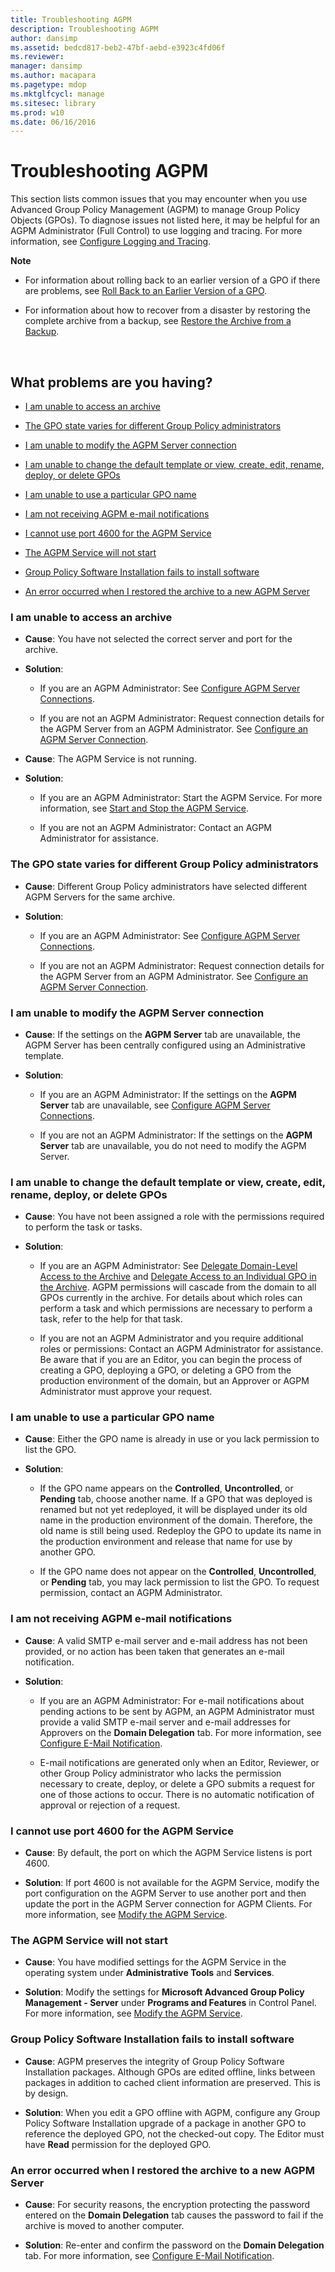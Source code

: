 ```yaml
---
title: Troubleshooting AGPM
description: Troubleshooting AGPM
author: dansimp
ms.assetid: bedcd817-beb2-47bf-aebd-e3923c4fd06f
ms.reviewer: 
manager: dansimp
ms.author: macapara
ms.pagetype: mdop
ms.mktglfcycl: manage
ms.sitesec: library
ms.prod: w10
ms.date: 06/16/2016
---
```



# Troubleshooting AGPM


This section lists common issues that you may encounter when you use Advanced Group Policy Management (AGPM) to manage Group Policy Objects (GPOs). To diagnose issues not listed here, it may be helpful for an AGPM Administrator (Full Control) to use logging and tracing. For more information, see [Configure Logging and Tracing](configure-logging-and-tracing-agpm40.md).

**Note**  
-   For information about rolling back to an earlier version of a GPO if there are problems, see [Roll Back to an Earlier Version of a GPO](roll-back-to-an-earlier-version-of-a-gpo-agpm40.md).

-   For information about how to recover from a disaster by restoring the complete archive from a backup, see [Restore the Archive from a Backup](restore-the-archive-from-a-backup-agpm40.md).

 

## What problems are you having?


-   [I am unable to access an archive](#bkmk-access-an-archive)

-   [The GPO state varies for different Group Policy administrators](#bkmk-state-varies)

-   [I am unable to modify the AGPM Server connection](#bkmk-modify-archive-location)

-   [I am unable to change the default template or view, create, edit, rename, deploy, or delete GPOs](#bkmk-perform-task)

-   [I am unable to use a particular GPO name](#bkmk-use-particular-name)

-   [I am not receiving AGPM e-mail notifications](#bkmk-email)

-   [I cannot use port 4600 for the AGPM Service](#bkmk-port)

-   [The AGPM Service will not start](#bkmk-not-start)

-   [Group Policy Software Installation fails to install software](#bkmk-software-installation)

-   [An error occurred when I restored the archive to a new AGPM Server](#bkmk-error-on-restore)

### <a href="" id="bkmk-access-an-archive"></a>I am unable to access an archive

-   **Cause**: You have not selected the correct server and port for the archive.

-   **Solution**:

    -   If you are an AGPM Administrator: See [Configure AGPM Server Connections](configure-agpm-server-connections-agpm40.md).

    -   If you are not an AGPM Administrator: Request connection details for the AGPM Server from an AGPM Administrator. See [Configure an AGPM Server Connection](configure-an-agpm-server-connection-agpm40.md).

-   **Cause**: The AGPM Service is not running.

-   **Solution**:

    -   If you are an AGPM Administrator: Start the AGPM Service. For more information, see [Start and Stop the AGPM Service](start-and-stop-the-agpm-service-agpm40.md).

    -   If you are not an AGPM Administrator: Contact an AGPM Administrator for assistance.

### <a href="" id="bkmk-state-varies"></a>The GPO state varies for different Group Policy administrators

-   **Cause**: Different Group Policy administrators have selected different AGPM Servers for the same archive.

-   **Solution**:

    -   If you are an AGPM Administrator: See [Configure AGPM Server Connections](configure-agpm-server-connections-agpm40.md).

    -   If you are not an AGPM Administrator: Request connection details for the AGPM Server from an AGPM Administrator. See [Configure an AGPM Server Connection](configure-an-agpm-server-connection-agpm40.md).

### <a href="" id="bkmk-modify-archive-location"></a>I am unable to modify the AGPM Server connection

-   **Cause**: If the settings on the **AGPM Server** tab are unavailable, the AGPM Server has been centrally configured using an Administrative template.

-   **Solution**:

    -   If you are an AGPM Administrator: If the settings on the **AGPM Server** tab are unavailable, see [Configure AGPM Server Connections](configure-agpm-server-connections-agpm40.md).

    -   If you are not an AGPM Administrator: If the settings on the **AGPM Server** tab are unavailable, you do not need to modify the AGPM Server.

### <a href="" id="bkmk-perform-task"></a>I am unable to change the default template or view, create, edit, rename, deploy, or delete GPOs

-   **Cause**: You have not been assigned a role with the permissions required to perform the task or tasks.

-   **Solution**:

    -   If you are an AGPM Administrator: See [Delegate Domain-Level Access to the Archive](delegate-domain-level-access-to-the-archive-agpm40.md) and [Delegate Access to an Individual GPO in the Archive](delegate-access-to-an-individual-gpo-in-the-archive-agpm40.md). AGPM permissions will cascade from the domain to all GPOs currently in the archive. For details about which roles can perform a task and which permissions are necessary to perform a task, refer to the help for that task.

    -   If you are not an AGPM Administrator and you require additional roles or permissions: Contact an AGPM Administrator for assistance. Be aware that if you are an Editor, you can begin the process of creating a GPO, deploying a GPO, or deleting a GPO from the production environment of the domain, but an Approver or AGPM Administrator must approve your request.

### <a href="" id="bkmk-use-particular-name"></a>I am unable to use a particular GPO name

-   **Cause**: Either the GPO name is already in use or you lack permission to list the GPO.

-   **Solution**:

    -   If the GPO name appears on the **Controlled**, **Uncontrolled**, or **Pending** tab, choose another name. If a GPO that was deployed is renamed but not yet redeployed, it will be displayed under its old name in the production environment of the domain. Therefore, the old name is still being used. Redeploy the GPO to update its name in the production environment and release that name for use by another GPO.

    -   If the GPO name does not appear on the **Controlled**, **Uncontrolled**, or **Pending** tab, you may lack permission to list the GPO. To request permission, contact an AGPM Administrator.

### <a href="" id="bkmk-email"></a>I am not receiving AGPM e-mail notifications

-   **Cause**: A valid SMTP e-mail server and e-mail address has not been provided, or no action has been taken that generates an e-mail notification.

-   **Solution**:

    -   If you are an AGPM Administrator: For e-mail notifications about pending actions to be sent by AGPM, an AGPM Administrator must provide a valid SMTP e-mail server and e-mail addresses for Approvers on the **Domain Delegation** tab. For more information, see [Configure E-Mail Notification](configure-e-mail-notification-agpm40.md).

    -   E-mail notifications are generated only when an Editor, Reviewer, or other Group Policy administrator who lacks the permission necessary to create, deploy, or delete a GPO submits a request for one of those actions to occur. There is no automatic notification of approval or rejection of a request.

### <a href="" id="bkmk-port"></a>I cannot use port 4600 for the AGPM Service

-   **Cause**: By default, the port on which the AGPM Service listens is port 4600.

-   **Solution**: If port 4600 is not available for the AGPM Service, modify the port configuration on the AGPM Server to use another port and then update the port in the AGPM Server connection for AGPM Clients. For more information, see [Modify the AGPM Service](modify-the-agpm-service-agpm40.md).

### <a href="" id="bkmk-not-start"></a>The AGPM Service will not start

-   **Cause**: You have modified settings for the AGPM Service in the operating system under **Administrative Tools** and **Services**.

-   **Solution**: Modify the settings for **Microsoft Advanced Group Policy Management - Server** under **Programs and Features** in Control Panel. For more information, see [Modify the AGPM Service](modify-the-agpm-service-agpm40.md).

### <a href="" id="bkmk-software-installation"></a>Group Policy Software Installation fails to install software

-   **Cause**: AGPM preserves the integrity of Group Policy Software Installation packages. Although GPOs are edited offline, links between packages in addition to cached client information are preserved. This is by design.

-   **Solution**: When you edit a GPO offline with AGPM, configure any Group Policy Software Installation upgrade of a package in another GPO to reference the deployed GPO, not the checked-out copy. The Editor must have **Read** permission for the deployed GPO.

### <a href="" id="bkmk-error-on-restore"></a>An error occurred when I restored the archive to a new AGPM Server

-   **Cause**: For security reasons, the encryption protecting the password entered on the **Domain Delegation** tab causes the password to fail if the archive is moved to another computer.

-   **Solution**: Re-enter and confirm the password on the **Domain Delegation** tab. For more information, see [Configure E-Mail Notification](configure-e-mail-notification-agpm40.md).

 

 





